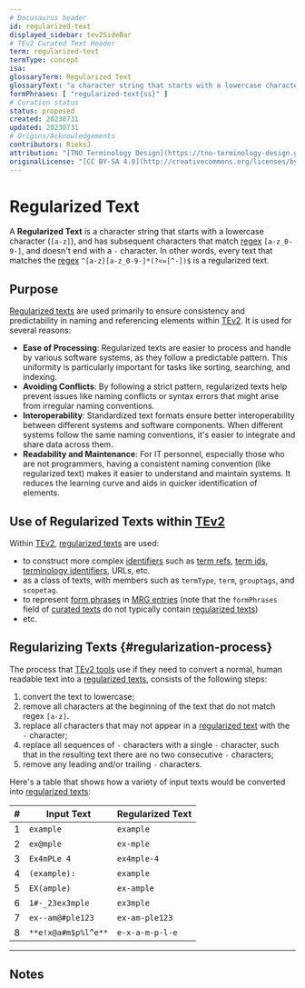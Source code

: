 ```yaml
---
# Docusaurus header
id: regularized-text
displayed_sidebar: tev2SideBar
# TEv2 Curated Text Header
term: regularized-text
termType: concept
isa:
glossaryTerm: Regularized Text
glossaryText: "a character string that starts with a lowercase character (`[a-z]`), and has subsequent characters that match [regex](@) `[a-z_0-9-]`, and doesn't end with a `-` character. In other words, every text that matches the [regex](@) `^[a-z][a-z_0-9-]*(?<=[^-])$` is a regularized text."
formPhrases: [ "regularized-text{ss}" ]
# Curation status
status: proposed
created: 20230731
updated: 20230731
# Origins/Acknowledgements
contributors: RieksJ
attribution: "[TNO Terminology Design](https://tno-terminology-design.github.io/tev2-specifications/docs)"
originalLicense: "[CC BY-SA 4.0](http://creativecommons.org/licenses/by-sa/4.0/?ref=chooser-v1)"
---
```


# Regularized Text

A **Regularized Text** is a character string that starts with a lowercase character (`[a-z]`), and has subsequent characters that match [regex](@) `[a-z_0-9-]`, and doesn't end with a `-` character. In other words, every text that matches the [regex](@) `^[a-z][a-z_0-9-]*(?<=[^-])$` is a regularized text.

## Purpose

[Regularized texts](@) are used primarily to ensure consistency and predictability in naming and referencing elements within [TEv2](@). It is used for several reasons:

- **Ease of Processing**: Regularized texts are easier to process and handle by various software systems, as they follow a predictable pattern. This uniformity is particularly important for tasks like sorting, searching, and indexing.
- **Avoiding Conflicts**: By following a strict pattern, regularized texts help prevent issues like naming conflicts or syntax errors that might arise from irregular naming conventions.
- **Interoperability**: Standardized text formats ensure better interoperability between different systems and software components. When different systems follow the same naming conventions, it's easier to integrate and share data across them.
- **Readability and Maintenance**: For IT personnel, especially those who are not programmers, having a consistent naming convention (like regularized text) makes it easier to understand and maintain systems. It reduces the learning curve and aids in quicker identification of elements.

## Use of Regularized Texts within [TEv2](@)

Within [TEv2](@), [regularized texts](@) are used:
- to construct more complex [identifiers](@) such as [term refs](@), [term ids](@), [terminology identifiers](@), URLs, etc.
- as a class of texts, with members such as `termType`, `term`, `grouptags`, and `scopetag`.
- to represent [form phrases](@) in [MRG entries](@) (note that the `formPhrases` field of [curated texts](@) do not typically contain [regularized texts](@))
- etc.

## Regularizing Texts {#regularization-process}

The process that [TEv2 tools](@) use if they need to convert a normal, human readable text into a [regularized texts](@), consists of the following steps:

1. convert the text to lowercase;
2. remove all characters at the beginning of the text that do not match regex `[a-z]`.
3. replace all characters that may not appear in a [regularized text](@) with the `-` character;
4. replace all sequences of `-` characters with a single `-` character, such that in the resulting text there are no two consecutive `-` characters;
5. remove any leading and/or trailing `-` characters.

Here's a table that shows how a variety of input texts would be converted into [regularized texts](@):

| # | Input Text          | Regularized Text |
|:-:|---------------------|------------------|
| 1 | `example`           | `example`        |
| 2 | `ex@mple`           | `ex-mple`        |
| 3 | `Ex4mPLe 4`         | `ex4mple-4`      |
| 4 | `(example):`        | `example`        |
| 5 | `EX(ample)`         | `ex-ample`       |
| 6 | `1#-_23ex3mple`     | `ex3mple`        |
| 7 | `ex--am@#ple123`    | `ex-am-ple123`   |
| 8 | `**e!x@a#m$p%l^e**` | `e-x-a-m-p-l-e`  |

-----

## Notes
